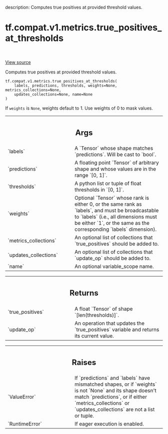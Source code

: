 description: Computes true positives at provided threshold values.

<div itemscope itemtype="http://developers.google.com/ReferenceObject">
<meta itemprop="name" content="tf.compat.v1.metrics.true_positives_at_thresholds" />
<meta itemprop="path" content="Stable" />
</div>

# tf.compat.v1.metrics.true_positives_at_thresholds

<!-- Insert buttons and diff -->

<table class="tfo-notebook-buttons tfo-api nocontent" align="left">

</table>

<a target="_blank" href="/code/stable/tensorflow/python/ops/metrics_impl.py">View source</a>



Computes true positives at provided threshold values.

<pre class="devsite-click-to-copy prettyprint lang-py tfo-signature-link">
<code>tf.compat.v1.metrics.true_positives_at_thresholds(
    labels, predictions, thresholds, weights=None, metrics_collections=None,
    updates_collections=None, name=None
)
</code></pre>



<!-- Placeholder for "Used in" -->

If `weights` is `None`, weights default to 1. Use weights of 0 to mask values.

<!-- Tabular view -->
 <table class="responsive fixed orange">
<colgroup><col width="214px"><col></colgroup>
<tr><th colspan="2"><h2 class="add-link">Args</h2></th></tr>

<tr>
<td>
`labels`
</td>
<td>
A `Tensor` whose shape matches `predictions`. Will be cast to
`bool`.
</td>
</tr><tr>
<td>
`predictions`
</td>
<td>
A floating point `Tensor` of arbitrary shape and whose values
are in the range `[0, 1]`.
</td>
</tr><tr>
<td>
`thresholds`
</td>
<td>
A python list or tuple of float thresholds in `[0, 1]`.
</td>
</tr><tr>
<td>
`weights`
</td>
<td>
Optional `Tensor` whose rank is either 0, or the same rank as
`labels`, and must be broadcastable to `labels` (i.e., all dimensions must
be either `1`, or the same as the corresponding `labels` dimension).
</td>
</tr><tr>
<td>
`metrics_collections`
</td>
<td>
An optional list of collections that `true_positives`
should be added to.
</td>
</tr><tr>
<td>
`updates_collections`
</td>
<td>
An optional list of collections that `update_op` should
be added to.
</td>
</tr><tr>
<td>
`name`
</td>
<td>
An optional variable_scope name.
</td>
</tr>
</table>



<!-- Tabular view -->
 <table class="responsive fixed orange">
<colgroup><col width="214px"><col></colgroup>
<tr><th colspan="2"><h2 class="add-link">Returns</h2></th></tr>

<tr>
<td>
`true_positives`
</td>
<td>
 A float `Tensor` of shape `[len(thresholds)]`.
</td>
</tr><tr>
<td>
`update_op`
</td>
<td>
An operation that updates the `true_positives` variable and
returns its current value.
</td>
</tr>
</table>



<!-- Tabular view -->
 <table class="responsive fixed orange">
<colgroup><col width="214px"><col></colgroup>
<tr><th colspan="2"><h2 class="add-link">Raises</h2></th></tr>

<tr>
<td>
`ValueError`
</td>
<td>
If `predictions` and `labels` have mismatched shapes, or if
`weights` is not `None` and its shape doesn't match `predictions`, or if
either `metrics_collections` or `updates_collections` are not a list or
tuple.
</td>
</tr><tr>
<td>
`RuntimeError`
</td>
<td>
If eager execution is enabled.
</td>
</tr>
</table>

